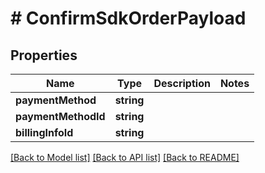 
# # ConfirmSdkOrderPayload

## Properties

| Name                | Type       | Description | Notes |
|---------------------|------------|-------------|-------|
| **paymentMethod**   | **string** |             |       |
| **paymentMethodId** | **string** |             |       |
| **billingInfoId**   | **string** |             |       |

[[Back to Model list]](../../README.md#models) [[Back to API list]](../../README.md#endpoints) [[Back to README]](../../README.md)
